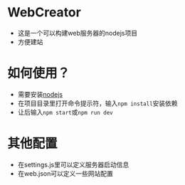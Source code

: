 # WebCreator
* 这是一个可以构建web服务器的nodejs项目
* 方便建站
# 如何使用？
* 需要安装[nodejs](https://nodejs.org/zh-cn)
* 在项目目录里打开命令提示符，输入``npm install``安装依赖
* 让后输入``npm start``或``npm run dev``
# 其他配置
* 在settings.js里可以定义服务器启动信息
* 在web.json可以定义一些网站配置